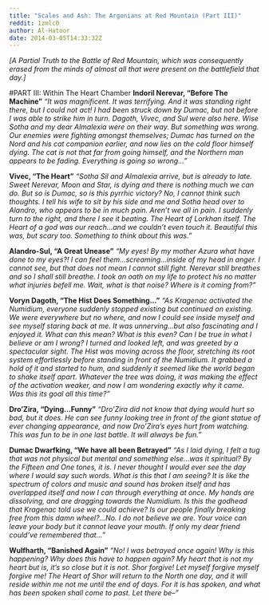 ```yaml
---
title: "Scales and Ash: The Argonians at Red Mountain (Part III)"
reddit: 1zmlc0
author: Al-Hatoor
date: 2014-03-05T14:33:32Z
---
```


*[A Partial Truth to the Battle of Red Mountain, which was consequently erased from the minds of almost all that were present on the battlefield that day.]*

#PART III: Within The Heart Chamber
**Indoril Nerevar, “Before The Machine”**
	*“It was magnificent. It was terrifying. And it was standing right there, but I could not act! I had been struck down by Dumac, but not before I was able to strike him in turn. Dagoth, Vivec, and Sul were also here. Wise Sotha and my dear Almalexia were on their way. But something was wrong. Our enemies were fighting amongst themselves; Dumac has turned on the Nord and his cat companion earlier, and now lies on the cold floor himself dying. The cat is not that far from going himself, and the Northern man appears to be fading. Everything is going so wrong…”*

**Vivec, “The Heart”**
	*“Sotha Sil and Almalexia arrive, but is already to late. Sweet Nerevar, Moon and Star, is dying and there is nothing much we can do. But so is Dumac, so is this pyrrhic victory? No, I cannot think such thoughts. I tell his wife to sit by his side and me and Sotha head over to Alandro, who appears to be in much pain. Aren’t we all in pain. I suddenly turn to the right, and there I see it beating. The Heart of Lorkhan itself. The Heart of a god was our reach…and we couldn’t even touch it. Beautiful this was, but scary too. Something to think about this was.”*

**Alandro-Sul, “A Great Unease”**
	*“My eyes! By my mother Azura what have done to my eyes?! I can feel them…screaming…inside of my head in anger. I cannot see, but that does not mean I cannot still fight. Nerevar still breathes and so I shall still breathe. I took an oath on my life to protect his no matter what injuries befell me. Wait, what is that noise? Where is it coming from?”*

**Voryn Dagoth, “The Hist Does Something…”**
	*“As Kragenac activated the Numidium, everyone suddenly stopped existing but continued on existing. We were everywhere but no where, and now I could see inside myself and see myself staring back at me. It was unnerving…but also fascinating and I enjoyed it. What can this mean? What is this even? Can I be true in what I believe or am I wrong? I turned and looked left, and was greeted by a spectacular sight. The Hist was moving across the floor, stretching its root system effortlessly before standing in front of the Numidium. It grabbed a hold of it and started to hum, and suddenly it seemed like the world began to shake itself apart. Whatever the tree was doing, it was making the effect of the activation weaker, and now I am wondering exactly why it came. Was this its goal all this time?”*

**Dro’Zira, “Dying…Funny”**
	*“Dro’Zira did not know that dying would hurt so bad, but it does. He can see funny looking tree in front of the giant statue of ever changing appearance, and now Dro’Zira’s eyes hurt from watching. This was fun to be in one last battle. It will always be fun.”*

**Dumac Dwarfking, “We have all been Betrayed”**
	*“As I laid dying, I felt a tug that was not physical but mental and something else…was it spiritual? By the Fifteen and One tones, it is. I never thought I would ever see the day where I would say such words. What is this that I am seeing? It is like the spectrum of colors and music and sound has broken itself and has overlapped itself and now I can through everything at once. My hands are dissolving, and are dragging towards the Numidium. Is this the godhead that Kragenac told use we could achieve? Is our people finally breaking free from this damn wheel?...No. I do not believe we are. Your voice can leave your body but it cannot leave your mouth. If only my dear friend could’ve remembered that…”*

**Wulfharth, “Banished Again”**
	*“No! I was betrayed once again! Why is this happening? Why does this have to happen again? My heart that is not my heart but is, it’s so close but it is not. Shor forgive! Let myself forgive myself forgive me! The Heart of Shor will return to the North one day, and it will reside within me not me until the end of days. For it is has spoken, and what has been spoken shall come to past. Let there be–”*
